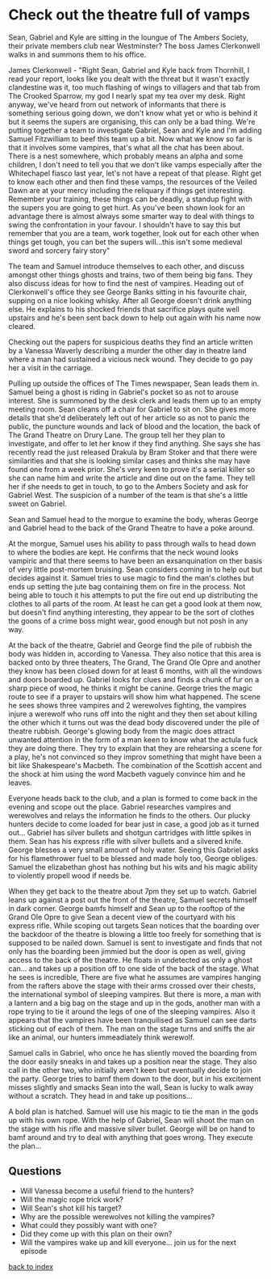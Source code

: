 # Check out the theatre full of vamps

Sean, Gabriel and Kyle are sitting in the loungue of The Ambers Society, their private members club near Westminster? The boss James Clerkonwell walks in and summons them to his office.

James Clerkonwell - "Right Sean, Gabriel and Kyle back from Thornhill, I read your report, looks like you dealt with the threat but it wasn't exactly clandestine was it, too much flashing of wings to villagers and that tab from The Crooked Sparrow, my god I nearly spat my tea over my desk.
Right anyway, we've heard from out network of informants that there is something serious going down, we don't know what yet or who is behind it but it seems the supers are organising, this can only be a bad thing. We're putting together a team to investigate Gabriel, Sean and Kyle and I'm adding Samuel Fitzwilliam to beef this team up a bit.
Now what we know so far is that it involves some vampires, that's what all the chat has been about. There is a nest somewhere, which probably means an alpha and some children, I don't need to tell you that we don't like vamps especially after the Whitechapel fiasco last year, let's not have a repeat of that please.
Right get to know each other and then find these vamps, the resources of the Veiled Dawn are at your mercy including the reliquary if things get interesting.
Remember your training, these things can be deadly, a standup fight with the supers you are going to get hurt. As you've been shown look for an advantage there is almost always some smarter way to deal with things to swing the confrontation in your favour. I shouldn't have to say this but remember that you are a team, work together, look out for each other when things get tough, you can bet the supers will...this isn't some medieval sword and sorcery fairy story"

The team and Samuel introduce themselves to each other, and discuss amongst other things ghosts and trains, two of them being big fans. They also discuss ideas for how to find the nest of vampires. Heading out of Clerkonwell's office they see George Banks sitting in his favourite chair, supping on a nice looking whisky. After all George doesn't drink anything else. He explains to his shocked friends that sacrifice plays quite well upstairs and he's been sent back down to help out again with his name now cleared.

Checking out the papers for suspicious deaths they find an article written by a Vanessa Waverly describing a murder the other day in theatre land where a man had sustained a vicious neck wound. They decide to go pay her a visit in the carriage.

Pulling up outside the offices of The Times newspaper, Sean leads them in. Samuel being a ghost is riding in Gabriel's pocket so as not to arouse interest. She is summoned by the desk clerk and leads them up to an empty meeting room. Sean cleans off a chair for Gabriel to sit on. She gives more details that she'd deliberately left out of her article so as not to panic the public, the puncture wounds and lack of blood and the location, the back of The Grand Theatre on Drury Lane. The group tell her they plan to investigate, and offer to let her know if they find anything. She says she has recently read the just released Drakula by Bram Stoker and that there were similarities and that she is looking similar cases and thinks she may have found one from a week prior. She's very keen to prove it's a serial killer so she can name him and write the article and dine out on the fame. They tell her if she needs to get in touch, to go to the Ambers Society and ask for Gabriel West. The suspicion of a number of the team is that she's a little sweet on Gabriel.

Sean and Samuel head to the morgue to examine the body, wheras George and Gabriel head to the back of the Grand Theatre to have a poke around.

At the morgue, Samuel uses his ability to pass through walls to head down to where the bodies are kept. He confirms that the neck wound looks vampiric and that there seems to have been an exsanquination on ther basis of very little post-mortem bruising. Sean considers coming in to help out but decides against it. Samuel tries to use magic to find the man's clothes but ends up setting the jute bag containing them on fire in the process. Not being able to touch it his attempts to put the fire out end up distributing the clothes to all parts of the room. At least he can get a good look at them now, but doesn't find anything interesting, they appear to be the sort of clothes the goons of a crime boss might wear, good enough but not posh in any way.

At the back of the theatre, Gabriel and George find the pile of rubbish the body was hidden in, according to Vanessa. They also notice that this area is backed onto by three theaters, The Grand, The Grand Ole Opre and another they know has been closed down for at least 6 months, with all the windows and doors boarded up. Gabriel looks for clues and finds a chunk of fur on a sharp piece of wood, he thinks it might be canine. George tries the magic route to see if a prayer to upstairs will show him what happened. The scene he sees shows three vampires and 2 werewolves fighting, the vampires injure a werewolf who runs off into the night and they then set about killing the other which it turns out was the dead body discovered under the pile of theatre rubbish. George's glowing body from the magic does attract unwanted attention in the form of a man keen to know what the actula fuck they are doing there. They try to explain that they are rehearsing a scene for a play, he's not convinced so they improv something that might have been a bit like Shakespeare's Macbeth. The combination of the Scottish accent and the shock at him using the word Macbeth vaguely convince him and he leaves.

Everyone heads back to the club, and a plan is formed to come back in the evening and scope out the place. Gabriel researches vampires and werewolves and relays the information he finds to the others. Our plucky hunters decide to come loaded for bear just in case, a good job as it turned out... Gabriel has silver bullets and shotgun cartridges with little spikes in them. Sean has his express rifle with silver bullets and a silvered knife. George blesses a very small amount of holy water. Seeing this Gabriel asks for his flamethrower fuel to be blessed and made holy too, George obliges. Samuel the elizabethan ghost has nothing but his wits and his magic ability to violently propell wood if needs be.

When they get back to the theatre about 7pm they set up to watch. Gabriel leans up against a post out the front of the theatre, Samuel secrets himself in dark corner. George bamfs himself and Sean up to the rooftop of the Grand Ole Opre to give Sean a decent view of the courtyard with his express rifle. While scoping out targets Sean notices that the boarding over the backdoor of the theatre is blowing a little too freely for something that is supposed to be nailed down. Samuel is sent to investigate and finds that not only has the boarding been jimmied but the door is open as well, giving access to the back of the theatre. He floats in undetected as only a ghost can... and takes up a position off to one side of the back of the stage. What he sees is incredible, There are five what he assumes are vampires hanging from the rafters above the stage with their arms crossed over their chests, the international symbol of sleeping vampires. But there is more, a man with a lantern and a big bag on the stage and up in the gods, another man with a rope trying to tie it around the legs of one of the sleeping vampires. Also it appears that the vampires have been tranquilised as Samuel can see darts sticking out of each of them. The man on the stage turns and sniffs the air like an animal, our hunters immeadiately think werewolf.

Samuel calls in Gabriel, who once he has sliently moved the boarding from the door easily sneaks in and takes up a position near the stage. They also call in the other two, who initially aren't keen but eventually decide to join the party. George tries to bamf them down to the door, but in his excitement misses slightly and smacks Sean into the wall, Sean is lucky to walk away without a scratch. They head in and take up positions...

A bold plan is hatched. Samuel will use his magic to tie the man in the gods up with his own rope. With the help of Gabriel, Sean will shoot the man on the stage with his rifle and massive silver bullet. George will be on hand to bamf around and try to deal with anything that goes wrong. They execute the plan...

## Questions
* Will Vanessa become a useful friend to the hunters?  
* Will the magic rope trick work?  
* Will Sean's shot kill his target?  
* Why are the possible werewolves not killing the vampires?  
* What could they possibly want with one?  
* Did they come up with this plan on their own?  
* Will the vampires wake up and kill everyone... join us for the next episode  

[back to index](index)